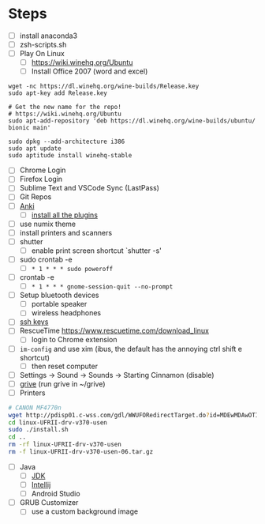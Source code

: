 # Steps
- [ ] install anaconda3
- [ ] zsh-scripts.sh
- [ ] Play On Linux
	- [ ] https://wiki.winehq.org/Ubuntu
	- [ ] Install Office 2007 (word and excel)
```
wget -nc https://dl.winehq.org/wine-builds/Release.key
sudo apt-key add Release.key

# Get the new name for the repo!
# https://wiki.winehq.org/Ubuntu
sudo apt-add-repository 'deb https://dl.winehq.org/wine-builds/ubuntu/ bionic main'

sudo dpkg --add-architecture i386
sudo apt update
sudo aptitude install winehq-stable
```
- [ ] Chrome Login
- [ ] Firefox Login
- [ ] Sublime Text and VSCode Sync (LastPass)
- [ ] Git Repos
- [ ] [Anki](https://apps.ankiweb.net/)
	- [ ] [install all the plugins](https://gist.github.com/Fullchee/20d835b5d2d88eabc778f75f169015d2)
- [ ] use numix theme
- [ ] install printers and scanners
- [ ] shutter
	- [ ] enable print screen shortcut `shutter -s'
- [ ] sudo crontab -e
	- [ ] `* 1 * * * sudo poweroff`
- [ ] crontab -e
	- [ ] `* 1 * * * gnome-session-quit --no-prompt`
- [ ] Setup bluetooth devices
	- [ ] portable speaker
	- [ ] wireless headphones
- [ ] [ssh keys](https://www.digitalocean.com/community/tutorials/how-to-set-up-ssh-keys--2)
- [ ] RescueTime https://www.rescuetime.com/download_linux
	- [ ] login to Chrome extension
- [ ] `im-config` and use xim (ibus, the default has the annoying ctrl shift e shortcut)
   - [ ] then reset computer
- [ ] Settings -> Sound -> Sounds -> Starting Cinnamon (disable)
- [ ] [grive](https://github.com/vitalif/grive2) (run grive in ~/grive)
- [ ] Printers
```sh
# CANON MF4770n
wget http://pdisp01.c-wss.com/gdl/WWUFORedirectTarget.do?id=MDEwMDAwOTIzNjAz&cmp=ABR&lang=EN
cd linux-UFRII-drv-v370-usen
sudo ./install.sh
cd ..
rm -rf linux-UFRII-drv-v370-usen
rm -f linux-UFRII-drv-v370-usen-06.tar.gz
```
- [ ] Java
	- [ ] [JDK](https://www.oracle.com/technetwork/java/javase/downloads/index.html)
	- [ ] [Intellij](https://www.oracle.com/technetwork/java/javase/downloads/index.html)
	- [ ] Android Studio
- [ ] GRUB Customizer
   - [ ] use a custom background image
